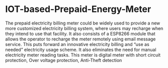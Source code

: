 # IOT-based-Prepaid-Energy-Meter
The prepaid electricity billing meter could be widely used to provide a
new more customized electricity billing system, where users may recharge when they intend to use
that facility. It also consists of a ESP8266 module that allows the operator to recharge the meter
remotely using email message service. This puts forward an innovative electricity billing and “use as
needed” electricity usage scheme. It also eliminates the need for manual electricity meter reading
tasks. This meter is digital meter with short circuit protection, Over voltage protection, Anti-Theft
detection
